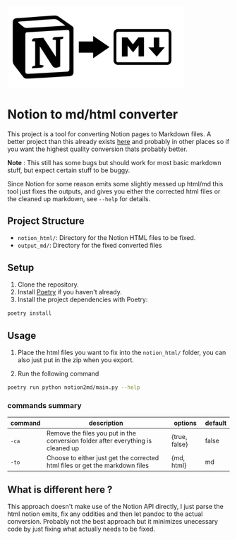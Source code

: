 <img src="assets/icon.png" alt="isolated" width="400" style="max-width: 100%"/>

# Notion to md/html converter

This project is a tool for converting Notion pages to Markdown files. A better project than this already exists [here](https://github.com/souvikinator/notion-to-md) and probably in other places so if you want the highest quality conversion thats probably better.

**Note** : This still has some bugs but should work for most basic markdown stuff, but expect certain stuff to be buggy.

Since Notion for some reason emits some slightly messed up html/md this tool just fixes the outputs, and gives you either the corrected html files or the cleaned up markdown, see `--help` for details.

## Project Structure

- `notion_html/`: Directory for the Notion HTML files to be fixed.
- `output_md/`: Directory for the fixed converted files

## Setup

1. Clone the repository.
2. Install [Poetry](https://python-poetry.org/docs/#installation) if you haven't already.
3. Install the project dependencies with Poetry:

```sh
poetry install
```

## Usage
1. Place the html files you want to fix into the `notion_html/` folder, you can also just put in the zip when you export.

2. Run the following command

```sh
poetry run python notion2md/main.py --help
```


### commands summary
| **command** | **description**                                                                  | **options**   | **default** |
|-------------|----------------------------------------------------------------------------------|---------------|-------------|
| `-ca`       | Remove the files you put in the conversion folder after everything is cleaned up | {true, false} | false       |
| `-to`       | Choose to either just get the corrected html files or get the markdown files     | {md, html}    | md          |

## What is different here ? 

This approach doesn't make use of the Notion API directly, I just parse the html notion emits, fix any oddities and then let pandoc to the actual conversion. Probably not the best approach but it minimizes unecessary code by just fixing what actually needs to be fixed.